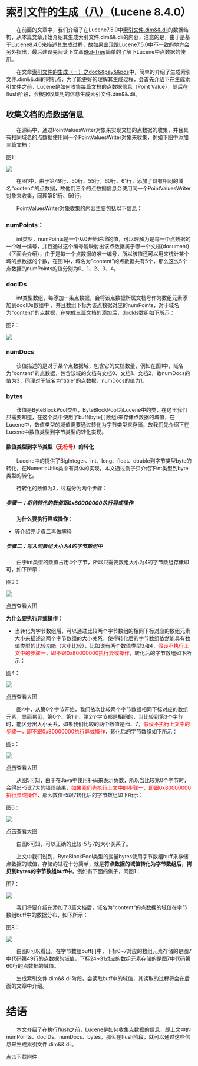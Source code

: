 # [索引文件的生成（八）](https://www.amazingkoala.com.cn/Lucene/Index/)（Lucene 8.4.0）

&emsp;&emsp;在前面的文章中，我们介绍了在Lucene7.5.0中[索引文件.dim&&.dii](https://www.amazingkoala.com.cn/Lucene/suoyinwenjian/2019/0424/53.html)的数据结构，从本篇文章开始介绍其生成索引文件.dim&&.dii的内容，注意的是，由于是基于Lucene8.4.0来描述其生成过程，故如果出现跟Lucene7.5.0中不一致的地方会另外指出，最后建议先阅读下文章[Bkd-Tree](https://www.amazingkoala.com.cn/Lucene/gongjulei/2019/0422/52.html)简单的了解下Lucene中点数据的使用。

&emsp;&emsp;在文章[索引文件的生成（一）之doc&&pay&&pos](https://www.amazingkoala.com.cn/Lucene/Index/2019/1226/121.html)中，简单的介绍了生成索引文件.dim&&.dii的时机点，为了能更好的理解其生成过程，会首先介绍下在生成索引文件之前，Lucene是如何收集每篇文档的点数据信息（Point Value），随后在flush阶段，会根据收集到的信息生成索引文件.dim&&.dii。

## 收集文档的点数据信息

&emsp;&emsp;在源码中，通过PointValuesWriter对象来实现文档的点数据的收集，并且具有相同域名的点数据使用同一个PointValuesWriter对象来收集，例如下图中添加三篇文档：

图1：

<img src="http://www.amazingkoala.com.cn/uploads/lucene/index/索引文件的生成/索引文件的生成（八）/1.png">

&emsp;&emsp;在图1中，由于第49行、50行、55行。60行、61行，添加了具有相同的域名“content”的点数据，故他们三个的点数据信息会使用同一个PointValuesWriter对象来收集，同理第51行、56行。

&emsp;&emsp;PointValuesWriter对象收集的内容主要包括以下信息：

### numPoints： 

&emsp;&emsp;int类型，numPoints是一个从0开始递增的值，可以理解为是每一个点数据的一个唯一编号，并且通过这个编号能映射出该点数据属于哪一个文档(document)（下面会介绍），由于是每一个点数据的唯一编号，所以该值还可以用来统计某个域的点数据的个数，在图1中，域名为"content"的点数据共有5个，那么这么5个点数据的numPoints的值分别为0、1、2、3、4。

### docIDs

&emsp;&emsp;int类型数组，每添加一条点数据，会将该点数据所属文档号作为数组元素添加到docIDs数组中 ，并且数组下标为该点数据对应的numPoints，对于域名为"content"的点数据，在完成三篇文档的添加后，docIds数组如下所示：

图2：

<img src="http://www.amazingkoala.com.cn/uploads/lucene/index/索引文件的生成/索引文件的生成（八）/2.png">

### numDocs

&emsp;&emsp;该值描述的是对于某个点数据域，包含它的文档数量，例如在图1中，域名为"content"的点数据，包含该域的文档有文档0、文档1、文档2，故numDocs的值为3，同理对于域名为"titile"的点数据，numDocs的值为1。

### bytes

&emsp;&emsp;该值是ByteBlockPool类型，ByteBlockPool为Lucene中的类，在这里我们只需要知道，在这个类中使用了buff(byte[ ]数组)来存储点数据的域值，在Lucene中，数值类型的域值需要通过转化为字节类型来存储，故我们先介绍下在Lucene中数值类型到字节类型的转化实现。

#### 数值类型到字节类型（<font color=Red>无符号</font>）的转化

&emsp;&emsp;Lucene中的提供了BigInteger、int、long、float、double到字节类型byte的转化，在NumericUtils类中有具体的实现，本文通过例子只介绍下int类型到byte类型的转化。

&emsp;&emsp;待转化的数值为3，过程分为两个步骤：

##### 步骤一：将待转化的数值跟0x80000000执行异或操作

&emsp;&emsp;**为什么要执行异或操作**：

- 等介绍完步骤二再做解释

##### 步骤二：写入到数组大小为4的字节数组中

&emsp;&emsp;由于int类型的数值占用4个字节，所以只需要数组大小为4的字节数组存储即可，如下所示：

图3：

<img src="http://www.amazingkoala.com.cn/uploads/lucene/index/索引文件的生成/索引文件的生成（八）/3.png">

[点击](http://www.amazingkoala.com.cn/uploads/lucene/index/索引文件的生成/索引文件的生成（八）/inttobyte.html)查看大图

**为什么要执行异或操作**：

- 当转化为字节数组后，可以通过比较两个字节数组的相同下标对应的数组元素大小来描述这两个字节数组的大小关系，使得转化后的字节数组依然能具有数值类型的比较功能（大小比较），比如说有两个数值类型3和4，<font color=Red>假设不执行上文中的步骤一，即不跟0x80000000执行异或操作</font>，转化后的字节数组如下所示：

图4：

<img src="http://www.amazingkoala.com.cn/uploads/lucene/index/索引文件的生成/索引文件的生成（八）/4.png">

[点击](http://www.amazingkoala.com.cn/uploads/lucene/index/索引文件的生成/索引文件的生成（八）/compare3__4.html)查看大图

&emsp;&emsp;图4中，从第0个字节开始，我们依次比较两个字节数组相同下标对应的数组元素，显而易见，第0个、第1个、第2个字节都是相同的，当比较到第3个字节时，能区分出大小关系，如果我们比较的两个数值是-5、7，<font color=Red>假设不执行上文中的步骤一，即不跟0x80000000执行异或操作</font>，转化后的字节数组如下所示：

图5：

<img src="http://www.amazingkoala.com.cn/uploads/lucene/index/索引文件的生成/索引文件的生成（八）/5.png">

[点击](http://www.amazingkoala.com.cn/uploads/lucene/index/索引文件的生成/索引文件的生成（八）/compare-5__7false.html)查看大图

&emsp;&emsp;从图5可知，由于在Java中使用补码来表示负数，所以当比较第0个字节时，会得出-5比7大的错误结果，<font color=Red>如果我们先执行上文中的步骤一，即跟0x80000000执行异或操作</font>，那么数值-5跟7转化后的字节数组如下所示：

图6：

<img src="http://www.amazingkoala.com.cn/uploads/lucene/index/索引文件的生成/索引文件的生成（八）/6.png">

[点击](http://www.amazingkoala.com.cn/uploads/lucene/index/索引文件的生成/索引文件的生成（八）/compare-5__7true.html)查看大图

&emsp;&emsp;由图6可知，可以正确的比较-5与7的大小关系了。

&emsp;&emsp;上文中我们说到，ByteBlockPool类型的变量bytes使用字节数组buff来存储点数据的域值，存储的过程十分简单，就是**将点数据的域值转化为字节数组后，拷贝到bytes的字节数组buff中**，例如有下面的例子，同图1：

图7：

<img src="http://www.amazingkoala.com.cn/uploads/lucene/index/索引文件的生成/索引文件的生成（八）/7.png">

&emsp;&emsp;我们将要介绍在添加了3篇文档后，域名为"content"的点数据的域值在字节数组buff中的数据分布，如下所示：

图8：

<img src="http://www.amazingkoala.com.cn/uploads/lucene/index/索引文件的生成/索引文件的生成（八）/8.png">

&emsp;&emsp;由图8可以看出，在字节数组buff[ ]中，下标0~7对应的数组元素存储的是图7中代码第49行的点数据的域值，下标24~31对应的数组元素存储的是图7中代码第60行的点数据的域值。

&emsp;&emsp;生成索引文件.dim&&.dii阶段，会读取buff中的域值，其读取的过程将会在后面的文章中介绍。

# 结语

&emsp;&emsp;本文介绍了在执行flush之前，Lucene是如何收集点数据的信息，即上文中的numPoints、docIDs、numDocs、bytes，那么在flush阶段，就可以通过这些信息来生成索引文件.dim&&.dii。

[点击](http://www.amazingkoala.com.cn/attachment/Lucene/Index/索引文件的生成/索引文件的生成（八）/索引文件的生成（八）.zip)下载附件